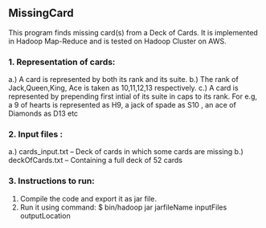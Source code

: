 ##  MissingCard
This program finds missing card(s) from a Deck of Cards. It is implemented in Hadoop Map-Reduce and is tested on Hadoop Cluster on AWS.

### 1. Representation of cards: 
 a.) A card is represented by both its rank and its suite.
 b.) The rank of Jack,Queen,King, Ace is taken as 10,11,12,13 respectively.
 c.) A card is represented by prepending first intial of its suite in caps to its rank. For e.g, a 9 of hearts is represented as H9, a jack of spade as S10 , an ace of Diamonds as D13 etc

### 2. Input files :
 a.) cards_input.txt – Deck of cards in which some cards are missing
 b.) deckOfCards.txt – Containing a full deck of 52 cards

### 3. Instructions to run:
1. Compile the code and export it as jar file.
2. Run it using command: 
  $ bin/hadoop jar jarfileName inputFiles outputLocation
